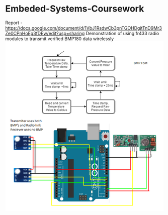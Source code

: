 # Embeded-Systems-Coursework
Report - https://docs.google.com/document/d/1VbJ1RsdwCb3pnTGOHDgjtTnD9Mr3Ze0CPnHoEg3fDEw/edit?usp=sharing
Demonstration of using fr433 radio modules to transmit verified BMP180 data wirelessly 
![alt tag](https://github.com/Ricky-Millar/Embeded-Systems-Coursework/blob/master/bmptrans.png)
